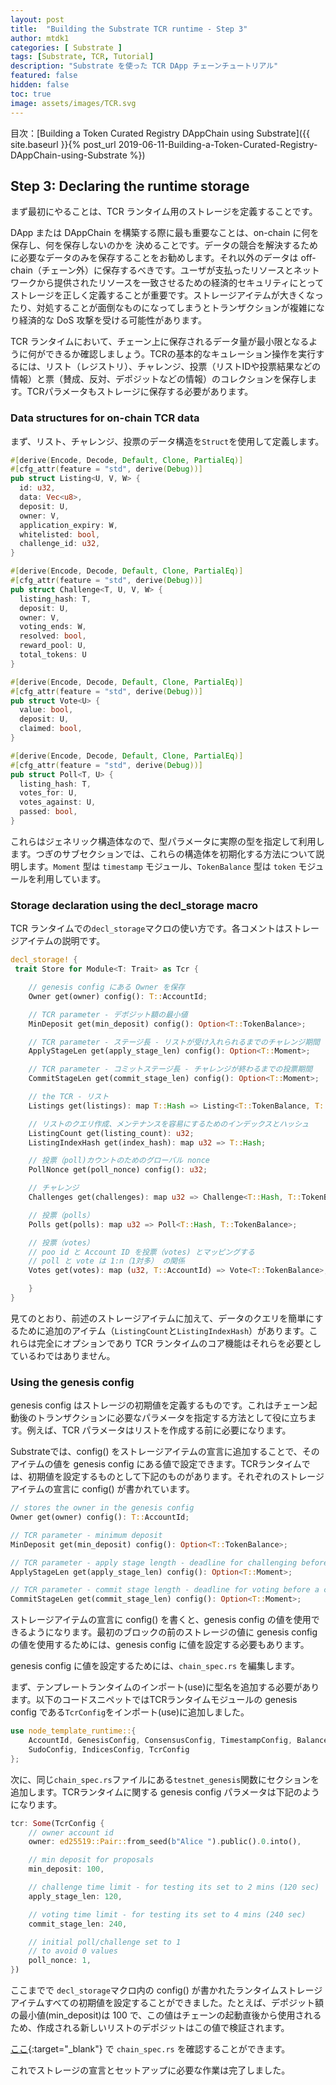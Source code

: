 ```yaml
---
layout: post
title:  "Building the Substrate TCR runtime - Step 3"
author: mtdk1
categories: [ Substrate ]
tags: [Substrate, TCR, Tutorial]
description: "Substrate を使った TCR DApp チェーンチュートリアル"
featured: false
hidden: false
toc: true
image: assets/images/TCR.svg
---
```


目次：[Building a Token Curated Registry DAppChain using Substrate]({{ site.baseurl }}{% post_url 2019-06-11-Building-a-Token-Curated-Registry-DAppChain-using-Substrate %})

## Step 3: Declaring the runtime storage

まず最初にやることは、TCR ランタイム用のストレージを定義することです。

DApp または DAppChain を構築する際に最も重要なことは、on-chain に何を保存し、何を保存しないのかを
決めることです。データの競合を解決するために必要なデータのみを保存することをお勧めします。それ以外のデータは off-chain（チェーン外）に保存するべきです。ユーザが支払ったリソースとネットワークから提供されたリソースを一致させるための経済的セキュリティにとってストレージを正しく定義することが重要です。ストレージアイテムが大きくなったり、対処することが面倒なものになってしまうとトランザクションが複雑になり経済的な DoS 攻撃を受ける可能性があります。

TCR ランタイムにおいて、チェーン上に保存されるデータ量が最小限となるように何ができるか確認しましょう。TCRの基本的なキュレーション操作を実行するには、リスト（レジストリ）、チャレンジ、投票（リストIDや投票結果などの情報）と票（賛成、反対、デポジットなどの情報）のコレクションを保存します。TCRパラメータもストレージに保存する必要があります。

### Data structures for on-chain TCR data

まず、リスト、チャレンジ、投票のデータ構造を```Struct```を使用して定義します。

```rust
#[derive(Encode, Decode, Default, Clone, PartialEq)]
#[cfg_attr(feature = "std", derive(Debug))]
pub struct Listing<U, V, W> {
  id: u32,
  data: Vec<u8>,
  deposit: U,
  owner: V,
  application_expiry: W,
  whitelisted: bool,
  challenge_id: u32,
}

#[derive(Encode, Decode, Default, Clone, PartialEq)]
#[cfg_attr(feature = "std", derive(Debug))]
pub struct Challenge<T, U, V, W> {
  listing_hash: T,
  deposit: U,
  owner: V,
  voting_ends: W,
  resolved: bool,
  reward_pool: U,
  total_tokens: U
}

#[derive(Encode, Decode, Default, Clone, PartialEq)]
#[cfg_attr(feature = "std", derive(Debug))]
pub struct Vote<U> {
  value: bool,
  deposit: U,
  claimed: bool,
}

#[derive(Encode, Decode, Default, Clone, PartialEq)]
#[cfg_attr(feature = "std", derive(Debug))]
pub struct Poll<T, U> {
  listing_hash: T,
  votes_for: U,
  votes_against: U,
  passed: bool,
}
```
これらはジェネリック構造体なので、型パラメータに実際の型を指定して利用します。つぎのサブセクションでは、これらの構造体を初期化する方法について説明します。```Moment``` 型は ```timestamp``` モジュール、```TokenBalance``` 型は ```token``` モジュールを利用しています。


### Storage declaration using the decl_storage macro

TCR ランタイムでの```decl_storage```マクロの使い方です。各コメントはストレージアイテムの説明です。

```rust
decl_storage! {
 trait Store for Module<T: Trait> as Tcr {

    // genesis config にある Owner を保存
    Owner get(owner) config(): T::AccountId;

    // TCR parameter - デポジット額の最小値
    MinDeposit get(min_deposit) config(): Option<T::TokenBalance>;

    // TCR parameter - ステージ長 - リストが受け入れられるまでのチャレンジ期間
    ApplyStageLen get(apply_stage_len) config(): Option<T::Moment>;

    // TCR parameter - コミットステージ長 - チャレンジが終わるまでの投票期間
    CommitStageLen get(commit_stage_len) config(): Option<T::Moment>;

    // the TCR - リスト
    Listings get(listings): map T::Hash => Listing<T::TokenBalance, T::AccountId, T::Moment>;

    // リストのクエリ作成、メンテナンスを容易にするためのインデックスとハッシュ
    ListingCount get(listing_count): u32;
    ListingIndexHash get(index_hash): map u32 => T::Hash;

    // 投票（poll)カウントのためのグローバル nonce
    PollNonce get(poll_nonce) config(): u32;

    // チャレンジ
    Challenges get(challenges): map u32 => Challenge<T::Hash, T::TokenBalance, T::AccountId, T::Moment>;

    // 投票（polls）
    Polls get(polls): map u32 => Poll<T::Hash, T::TokenBalance>;

    // 投票（votes）
    // poo id と Account ID を投票（votes) とマッピングする
    // poll と vote は 1:n（1対多） の関係
    Votes get(votes): map (u32, T::AccountId) => Vote<T::TokenBalance>;

    }
}
```

見てのとおり、前述のストレージアイテムに加えて、データのクエリを簡単にするために追加のアイテム（```ListingCount```と```ListingIndexHash```）があります。これらは完全にオプションであり TCR ランタイムのコア機能はそれらを必要としているわではありません。

### Using the genesis config

genesis config はストレージの初期値を定義するものです。これはチェーン起動後のトランザクションに必要なパラメータを指定する方法として役に立ちます。例えば、TCR パラメータはリストを作成する前に必要になります。

Substrateでは、config() をストレージアイテムの宣言に追加することで、そのアイテムの値を genesis config にある値で設定できます。TCRランタイムでは、初期値を設定するものとして下記のものがあります。それぞれのストレージアイテムの宣言に config() が書かれています。

```rust
// stores the owner in the genesis config
Owner get(owner) config(): T::AccountId;

// TCR parameter - minimum deposit
MinDeposit get(min_deposit) config(): Option<T::TokenBalance>;

// TCR parameter - apply stage length - deadline for challenging before a listing gets accepted
ApplyStageLen get(apply_stage_len) config(): Option<T::Moment>;

// TCR parameter - commit stage length - deadline for voting before a challenge gets resolved
CommitStageLen get(commit_stage_len) config(): Option<T::Moment>;
```

ストレージアイテムの宣言に config() を書くと、genesis config の値を使用できるようになります。最初のブロックの前のストレージの値に genesis config の値を使用するためには、genesis config に値を設定する必要もあります。

genesis config に値を設定するためには、```chain_spec.rs``` を編集します。

まず、テンプレートランタイムのインポート(use)に型名を追加する必要があります。以下のコードスニペットではTCRランタイムモジュールの genesis config である```TcrConfig```をインポート(use)に追加しました。

```rust
use node_template_runtime::{
    AccountId, GenesisConfig, ConsensusConfig, TimestampConfig, BalancesConfig,
    SudoConfig, IndicesConfig, TcrConfig
};
```

次に、同じ```chain_spec.rs```ファイルにある```testnet_genesis```関数にセクションを追加します。TCRランタイムに関する genesis config パラメータは下記のようになります。


```rust
tcr: Some(TcrConfig {
    // owner account id
    owner: ed25519::Pair::from_seed(b"Alice ").public().0.into(),

    // min deposit for proposals
    min_deposit: 100,

    // challenge time limit - for testing its set to 2 mins (120 sec)
    apply_stage_len: 120,

    // voting time limit - for testing its set to 4 mins (240 sec)
    commit_stage_len: 240,

    // initial poll/challenge set to 1
    // to avoid 0 values
    poll_nonce: 1,
})
```

ここまでで ```decl_storage```マクロ内の config() が書かれたランタイムストレージアイテムすべての初期値を設定することができました。たとえば、デポジット額の最小値(min_deposit)は 100 で、この値はチェーンの起動直後から使用されるため、作成される新しいリストのデポジットはこの値で検証されます。

[ここ](https://github.com/parity-samples/substrate-tcr/blob/master/src/chain_spec.rs){:target="_blank"} で ```chain_spec.rs``` を確認することができます。

これでストレージの宣言とセットアップに必要な作業は完了しました。



